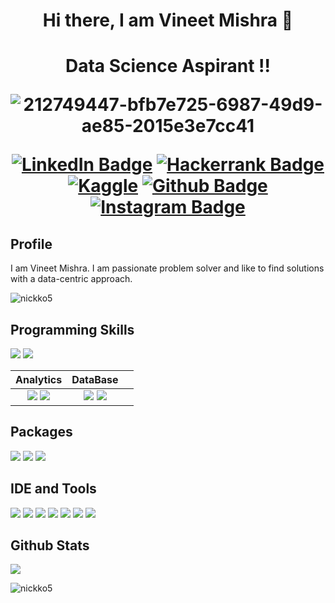 <h1 align="center"> Hi there, I am Vineet Mishra 👋
<h1 align="center">  Data Science Aspirant !!

![212749447-bfb7e725-6987-49d9-ae85-2015e3e7cc41](https://github.com/NickkO5/NickkO5/assets/141060923/5bc32607-8029-4d10-a01c-753f22625c68)


<!--Social Profiles-->
[![LinkedIn Badge](https://img.shields.io/badge/LinkedIn-0077B5?style=for-the-badge&logo=linkedin&logoColor=white)](https://www.linkedin.com/in/vineet-mishra-5bb045244)
[![Hackerrank Badge](https://img.shields.io/badge/-Hackerrank-2EC866?style=for-the-badge&logo=HackerRank&logoColor=white)](https://www.hackerrank.com/mishravineet2401)
[![Kaggle](https://img.shields.io/badge/Kaggle-035a7d?style=for-the-badge&logo=kaggle&logoColor=white)](https://kaggle.com/vineetm24)
[![Github Badge](https://img.shields.io/badge/GitHub-100000?style=for-the-badge&logo=github&logoColor=white)](https://github.com/NickkO5)
[![Instagram Badge](https://img.shields.io/badge/Instagram-E4405F?style=for-the-badge&logo=instagram&logoColor=white)](https://instagram.com/offc_vineet24)
  
## Profile
I am Vineet Mishra. I am passionate problem solver and like to find solutions with a data-centric approach.



<!-- https://github-profile-summary-cards.vercel.app/api/cards/profile-details?username=iamkkmcmd&theme=vue  -->

<p align="left"> <img src="https://komarev.com/ghpvc/?username=nickko5&label=Profile%20views&color=0e75b6&style=flat" alt="nickko5" /> </p>

## Programming Skills 
![](https://img.shields.io/badge/Python-FFD43B?style=for-the-badge&logo=python&logoColor=blue)
![](https://img.shields.io/badge/R-276DC3?style=for-the-badge&logo=r&logoColor=white)

| Analytics | DataBase ||
|:----:|:----:|:----:|
| ![](https://img.shields.io/badge/Tableau-E97627?style=for-the-badge&logo=Tableau&logoColor=white) ![](https://img.shields.io/badge/PowerBI-F2C811?style=for-the-badge&logo=Power%20BI&logoColor=white) |  ![](https://img.shields.io/badge/PostgreSQL-316192?style=for-the-badge&logo=postgresql&logoColor=white)  ![](https://img.shields.io/badge/MySQL-005C84?style=for-the-badge&logo=mysql&logoColor=white)  |      |

## Packages
![](https://img.shields.io/badge/Numpy-777BB4?style=for-the-badge&logo=numpy&logoColor=white)
![](https://img.shields.io/badge/Pandas-2C2D72?style=for-the-badge&logo=pandas&logoColor=white)
![](https://img.shields.io/badge/scikit_learn-F7931E?style=for-the-badge&logo=scikit-learn&logoColor=white)


## IDE and Tools
![](https://img.shields.io/badge/RStudio-75AADB?style=for-the-badge&logo=RStudio&logoColor=white)
![](https://img.shields.io/badge/Colab-F9AB00?style=for-the-badge&logo=googlecolab&color=525252)
![](https://img.shields.io/badge/Jupyter-F37626.svg?&style=for-the-badge&logo=Jupyter&logoColor=white)
![](https://img.shields.io/badge/VSCode-0078D4?style=for-the-badge&logo=visual%20studio%20code&logoColor=white)
![](https://img.shields.io/badge/Microsoft_Excel-217346?style=for-the-badge&logo=microsoft-excel&logoColor=white)
![](https://img.shields.io/badge/Microsoft_Word-2B579A?style=for-the-badge&logo=microsoft-word&logoColor=white)
![](https://img.shields.io/badge/Microsoft_PowerPoint-B7472A?style=for-the-badge&logo=microsoft-powerpoint&logoColor=white)

## Github Stats
![](http://github-profile-summary-cards.vercel.app/api/cards/profile-details?username=NickkO5&theme=2077)


<p><img align="center" src="https://github-readme-streak-stats.herokuapp.com/?user=nickko5&" alt="nickko5" /></p>
